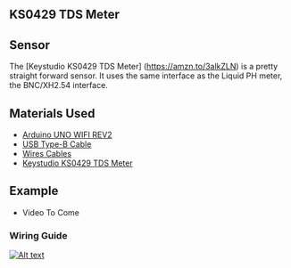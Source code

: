 ## KS0429 TDS Meter

## Sensor
The [Keystudio KS0429 TDS Meter] (https://amzn.to/3alkZLN) is a pretty straight forward sensor. It uses the same interface as the Liquid PH meter, the BNC/XH2.54 interface.

## Materials Used
 - [Arduino UNO WIFI REV2](https://amzn.to/3bXp0qw) 
 - [USB Type-B Cable](https://amzn.to/3yrHfMk) 
 - [Wires Cables](https://amzn.to/3ykkRnR) 
 - [Keystudio KS0429 TDS Meter](https://amzn.to/3alkZLN)
    
## Example
- Video To Come

### Wiring Guide
[![Alt text](https://goprogro.com/wp-content/uploads/2022/07/KS0429-Arduino.png "Title")](https://goprogro.com/code/ks0429-tds-meter/)
